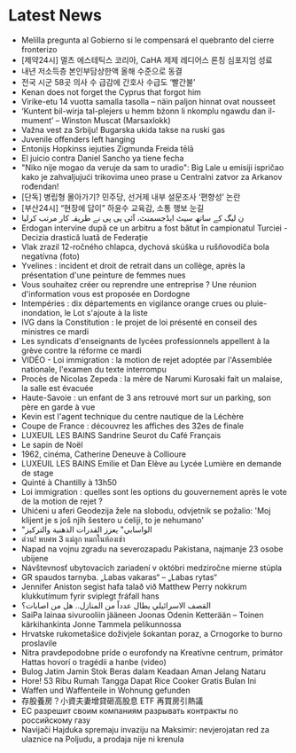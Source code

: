 # Latest News
-  Melilla pregunta al Gobierno si le compensará el quebranto del cierre fronterizo
-  [제약24시] 멀츠 에스테틱스 코리아, CaHA 제제 레디어스 론칭 심포지엄 성료
-  내년 저소득층 본인부담상한액 올해 수준으로 동결
-  전국 시군 58곳 의사 수 급감에 간호사 수급도 ‘빨간불’
-  Kenan does not forget the Cyprus that forgot him
-  Virike-etu 14 vuotta samalla tasolla – näin paljon hinnat ovat nousseet
-  ‘Kuntent bil-wirja tal-plejers u hemm bżonn li nkomplu ngawdu dan il-mument’ – Winston Muscat (Marsaxlokk)
-  Važna vest za Srbiju! Bugarska ukida takse na ruski gas
-  Juvenile offenders left hanging
-  Entonijs Hopkinss iejuties Zigmunda Freida tēlā
-  El juicio contra Daniel Sancho ya tiene fecha
-  "Niko nije mogao da veruje da sam to uradio": Big Lale u emisiji ispričao kako je zahvaljujući trikovima uneo prase u Centralni zatvor za Arkanov rođendan!
-  [단독] 병립형 몰아가기? 민주당, 선거제 내부 설문조사 ‘편향성’ 논란
-  [부산24시] “현장에 답이” 하윤수 교육감, 소통 행보 눈길
-  ن لیگ کے ساتھ سیٹ ایڈجسمنٹ، آئی پی پی نے طریقہ کار مرتب کرلیا
-  Erdogan intervine după ce un arbitru a fost bătut în campionatul Turciei - Decizia drastică luată de Federație
-  Vlak zrazil 12-ročného chlapca, dychová skúška u rušňovodiča bola negatívna (foto)
-  Yvelines : incident et droit de retrait dans un collège, après la présentation d'une peinture de femmes nues
-  Vous souhaitez créer ou reprendre une entreprise ? Une réunion d'information vous est proposée en Dordogne
-  Intempéries : dix départements en vigilance orange crues ou pluie-inondation, le Lot s'ajoute à la liste
-  IVG dans la Constitution : le projet de loi présenté en conseil des ministres ce mardi
-  Les syndicats d'enseignants de lycées professionnels appellent à la grève contre la réforme ce mardi
-  VIDÉO - Loi immigration : la motion de rejet adoptée par l'Assemblée nationale, l'examen du texte interrompu
-  Procès de Nicolas Zepeda : la mère de Narumi Kurosaki fait un malaise, la salle est évacuée
-  Haute-Savoie : un enfant de 3 ans retrouvé mort sur un parking, son père en garde à vue
-  Kevin est l'agent technique du centre nautique de la Léchère
-  Coupe de France : découvrez les affiches des 32es de finale
-  LUXEUIL LES BAINS Sandrine Seurot du Café Français
-  Le sapin de Noël
-  1962, cinéma, Catherine Deneuve à Collioure
-  LUXEUIL LES BAINS Emilie et Dan Elève au Lycée Lumière en demande de stage
-  Quinté à Chantilly à 13h50
-  Loi immigration : quelles sont les options du gouvernement après le vote de la motion de rejet ?
-  Uhićeni u aferi Geodezija žele na slobodu, odvjetnik se požalio: 'Moj klijent je s još njih šestero u ćeliji, to je nehumano'
-  "الواسابي" يعزز القدرات الذهنية والتركيز
-  ด่วน! พบศพ 3 แม่ลูก หมกในห้องเช่า
-  Napad na vojnu zgradu na severozapadu Pakistana, najmanje 23 osobe ubijene
-  Návštevnosť ubytovacích zariadení v októbri medziročne mierne stúpla
-  GR spaudos tarnyba. „Labas vakaras“ – „Labas rytas“
-  Jennifer Aniston segist hafa talað við Matthew Perry nokkrum klukkutímum fyrir sviplegt fráfall hans
-  القصف الاسرائيلي يطال عدداً من المنازل.. هل من اصابات؟
-  SaiPa lainaa sivurooliin jääneen Joonas Odenin Ketterään – Toinen kärkihankinta Jonne Tammela pelikunnossa
-  Hrvatske rukometašice doživjele šokantan poraz, a Crnogorke to burno proslavile
-  Nitra pravdepodobne príde o eurofondy na Kreatívne centrum, primátor Hattas hovorí o tragédii a hanbe (video)
-  Bulog Jatim Jamin Stok Beras dalam Keadaan Aman Jelang Nataru
-  Hore! 53 Ribu Rumah Tangga Dapat Rice Cooker Gratis Bulan Ini
-  Waffen und Waffenteile in Wohnung gefunden
-  存股養房？小資夫妻增貸砸高股息 ETF 再買房引熱議
-  ЕС разрешит своим компаниям разрывать контракты по российскому газу
-  Navijači Hajduka spremaju invaziju na Maksimir: nevjerojatan red za ulaznice na Poljudu, a prodaja nije ni krenula
